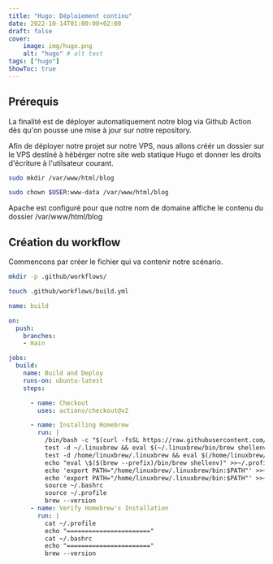 ```yaml
---
title: "Hugo: Déploiement continu"
date: 2022-10-14T01:00:00+02:00
draft: false
cover:
    image: img/hugo.png
    alt: "hugo" # alt text
tags: ["hugo"]  
ShowToc: true
---
```

## Prérequis

La finalité est de déployer automatiquement notre blog via Github Action dès qu'on pousse une mise à jour sur notre repository. 

Afin de déployer notre projet sur notre VPS, nous allons créér un dossier sur le VPS destiné à hébérger notre site web statique Hugo et donner les droits d'écriture à l'utilsateur courant.

```bash
sudo mkdir /var/www/html/blog
```

```bash
sudo chown $USER:www-data /var/www/html/blog
```

Apache est configuré pour que notre nom de domaine affiche le contenu du dossier /var/www/html/blog

## Création du workflow

Commencons par créer le fichier qui va contenir notre scénario.

```bash
mkdir -p .github/workflows/
```

```bash
touch .github/workflows/build.yml
```

```yaml
name: build

on:
  push:
    branches:
    - main

jobs:
  build:
    name: Build and Deploy
    runs-on: ubuntu-latest
    steps:

      - name: Checkout
        uses: actions/checkout@v2

      - name: Installing Homebrew
        run: |
          /bin/bash -c "$(curl -fsSL https://raw.githubusercontent.com/Homebrew/install/master/install.sh)"
          test -d ~/.linuxbrew && eval $(~/.linuxbrew/bin/brew shellenv)
          test -d /home/linuxbrew/.linuxbrew && eval $(/home/linuxbrew/.linuxbrew/bin/brew shellenv)
          echo "eval \$($(brew --prefix)/bin/brew shellenv)" >>~/.profile
          echo 'export PATH="/home/linuxbrew/.linuxbrew/bin:$PATH"' >>~/.bashrc
          echo 'export PATH="/home/linuxbrew/.linuxbrew/bin:$PATH"' >>~/.profile
          source ~/.bashrc
          source ~/.profile
          brew --version
      - name: Verify Homebrew's Installation
        run: |
          cat ~/.profile
          echo "======================="
          cat ~/.bashrc
          echo "======================="
          brew --version
```